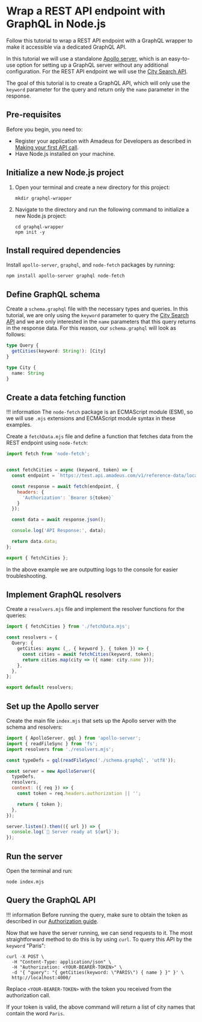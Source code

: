 # Wrap a REST API endpoint with GraphQL in Node.js

Follow this tutorial to wrap a REST API endpoint with a GraphQL wrapper to make it accessible via a dedicated GraphQL API.

In this tutorial we will use a standalone [Apollo server](https://www.apollographql.com/), which is an easy-to-use option for setting up a GraphQL server without any additional configuration. For the REST API endpoint we will use the [City Search API](https://developers.amadeus.com/self-service/category/trip/api-doc/city-search).

The goal of this tutorial is to create a GraphQL API, which will only use the `keyword` parameter for the query and return only the `name` parameter in the response.

## Pre-requisites

Before you begin, you need to:

* Register your application with Amadeus for Developers as described in [Making your first API call](../../quick-start.md).
* Have Node.js installed on your machine.

## Initialize a new Node.js project

1. Open your terminal and create a new directory for this project:
   ```shell
   mkdir graphql-wrapper
   ```
2. Navigate to the directory and run the following command to initialize a new Node.js project:
   ```shell
   cd graphql-wrapper
   npm init -y
   ```

## Install required dependencies

Install `apollo-server`, `graphql`, and `node-fetch` packages by running:

```shell
npm install apollo-server graphql node-fetch
```

## Define GraphQL schema

Create a `schema.graphql` file with the necessary types and queries. In this tutorial, we are only using the `keyword` parameter to query the [City Search API](https://developers.amadeus.com/self-service/category/trip/api-doc/city-search) and we are only interested in the `name` parameters that this query returns in the response data. For this reason, our `schema.graphql` will look as follows:

```ts
type Query {
  getCities(keyword: String!): [City]
}

type City {
  name: String
}
```

## Create a data fetching function

!!! information
    The `node-fetch` package is an ECMAScript module (ESM), so we will use `.mjs` extensions and ECMAScript module syntax in these examples.

Create a `fetchData.mjs` file and define a function that fetches data from the REST endpoint using `node-fetch`:

```js
import fetch from 'node-fetch';


const fetchCities = async (keyword, token) => {
  const endpoint = `https://test.api.amadeus.com/v1/reference-data/locations/cities?keyword=${keyword}`;

  const response = await fetch(endpoint, {
    headers: {
      'Authorization': `Bearer ${token}`
    }
  });

  const data = await response.json();

  console.log('API Response:', data);

  return data.data;
};

export { fetchCities };
```

In the above example we are outputting logs to the console for easier troubleshooting.

## Implement GraphQL resolvers

Create a `resolvers.mjs` file and implement the resolver functions for the queries:

```ts
import { fetchCities } from './fetchData.mjs';

const resolvers = {
  Query: {
    getCities: async (_, { keyword }, { token }) => {
      const cities = await fetchCities(keyword, token);
      return cities.map(city => ({ name: city.name }));
    },
  },
};

export default resolvers;
```

## Set up the Apollo server

Create the main file `index.mjs` that sets up the Apollo server with the schema and resolvers:

```js
import { ApolloServer, gql } from 'apollo-server';
import { readFileSync } from 'fs';
import resolvers from './resolvers.mjs';

const typeDefs = gql(readFileSync('./schema.graphql', 'utf8'));

const server = new ApolloServer({
  typeDefs,
  resolvers,
  context: ({ req }) => {
    const token = req.headers.authorization || '';

    return { token };
  },
});

server.listen().then(({ url }) => {
  console.log(`🚀 Server ready at ${url}`);
});
```

## Run the server

Open the terminal and run:

```shell
node index.mjs
```

## Query the GraphQL API

!!! information
    Before running the query, make sure to obtain the token as described in our [Authorization guide](../../API-Keys/authorization.md).

Now that we have the server running, we can send requests to it. The most straightforward method to do this is by using `curl`. To query this API by the `keyword` "Paris":

```shell
curl -X POST \
  -H "Content-Type: application/json" \
  -H "Authorization: <YOUR-BEARER-TOKEN>" \
  -d '{ "query": "{ getCities(keyword: \"PARIS\") { name } }" }' \
  http://localhost:4000/
```
Replace `<YOUR-BEARER-TOKEN>` with the token you received from the authorization call.

If your token is valid, the above command will return a list of city names that contain the word `Paris`.
